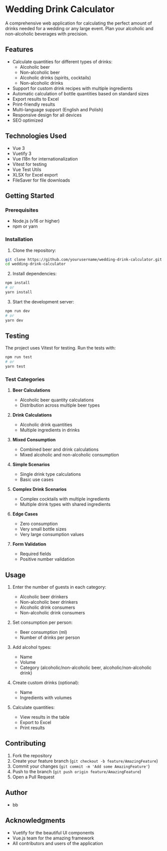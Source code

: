 # Wedding Drink Calculator

A comprehensive web application for calculating the perfect amount of drinks needed for a wedding or any large event. Plan your alcoholic and non-alcoholic beverages with precision.

## Features

- Calculate quantities for different types of drinks:
  - Alcoholic beer
  - Non-alcoholic beer
  - Alcoholic drinks (spirits, cocktails)
  - Non-alcoholic drinks
- Support for custom drink recipes with multiple ingredients
- Automatic calculation of bottle quantities based on standard sizes
- Export results to Excel
- Print-friendly results
- Multi-language support (English and Polish)
- Responsive design for all devices
- SEO optimized

## Technologies Used

- Vue 3
- Vuetify 3
- Vue I18n for internationalization
- Vitest for testing
- Vue Test Utils
- XLSX for Excel export
- FileSaver for file downloads

## Getting Started

### Prerequisites

- Node.js (v16 or higher)
- npm or yarn

### Installation

1. Clone the repository:
```bash
git clone https://github.com/yourusername/wedding-drink-calculator.git
cd wedding-drink-calculator
```

2. Install dependencies:
```bash
npm install
# or
yarn install
```

3. Start the development server:
```bash
npm run dev
# or
yarn dev
```

## Testing

The project uses Vitest for testing. Run the tests with:

```bash
npm run test
# or
yarn test
```

### Test Categories

1. **Beer Calculations**
   - Alcoholic beer quantity calculations
   - Distribution across multiple beer types

2. **Drink Calculations**
   - Alcoholic drink quantities
   - Multiple ingredients in drinks

3. **Mixed Consumption**
   - Combined beer and drink calculations
   - Mixed alcoholic and non-alcoholic consumption

4. **Simple Scenarios**
   - Single drink type calculations
   - Basic use cases

5. **Complex Drink Scenarios**
   - Complex cocktails with multiple ingredients
   - Multiple drink types with shared ingredients

6. **Edge Cases**
   - Zero consumption
   - Very small bottle sizes
   - Very large consumption values

7. **Form Validation**
   - Required fields
   - Positive number validation

## Usage

1. Enter the number of guests in each category:
   - Alcoholic beer drinkers
   - Non-alcoholic beer drinkers
   - Alcoholic drink consumers
   - Non-alcoholic drink consumers

2. Set consumption per person:
   - Beer consumption (ml)
   - Number of drinks per person

3. Add alcohol types:
   - Name
   - Volume
   - Category (alcoholic/non-alcoholic beer, alcoholic/non-alcoholic drink)

4. Create custom drinks (optional):
   - Name
   - Ingredients with volumes

5. Calculate quantities:
   - View results in the table
   - Export to Excel
   - Print results

## Contributing

1. Fork the repository
2. Create your feature branch (`git checkout -b feature/AmazingFeature`)
3. Commit your changes (`git commit -m 'Add some AmazingFeature'`)
4. Push to the branch (`git push origin feature/AmazingFeature`)
5. Open a Pull Request

## Author

- bb

## Acknowledgments

- Vuetify for the beautiful UI components
- Vue.js team for the amazing framework
- All contributors and users of the application 